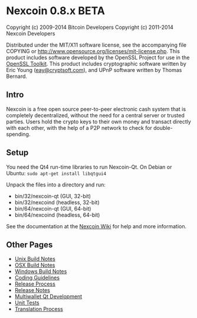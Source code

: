 Nexcoin 0.8.x BETA
====================

Copyright (c) 2009-2014 Bitcoin Developers
Copyright (c) 2011-2014 Nexcoin Developers

Distributed under the MIT/X11 software license, see the accompanying
file COPYING or http://www.opensource.org/licenses/mit-license.php.
This product includes software developed by the OpenSSL Project for use in the [OpenSSL Toolkit](http://www.openssl.org/). This product includes
cryptographic software written by Eric Young ([eay@cryptsoft.com](mailto:eay@cryptsoft.com)), and UPnP software written by Thomas Bernard.


Intro
---------------------
Nexcoin is a free open source peer-to-peer electronic cash system that is
completely decentralized, without the need for a central server or trusted
parties.  Users hold the crypto keys to their own money and transact directly
with each other, with the help of a P2P network to check for double-spending.


Setup
---------------------
You need the Qt4 run-time libraries to run Nexcoin-Qt. On Debian or Ubuntu:
	`sudo apt-get install libqtgui4`

Unpack the files into a directory and run:

- bin/32/nexcoin-qt (GUI, 32-bit)
- bin/32/nexcoind (headless, 32-bit)
- bin/64/nexcoin-qt (GUI, 64-bit)
- bin/64/nexcoind (headless, 64-bit)

See the documentation at the [Nexcoin Wiki](http://nexcoin.info)
for help and more information.


Other Pages
---------------------
- [Unix Build Notes](build-unix.md)
- [OSX Build Notes](build-osx.md)
- [Windows Build Notes](build-msw.md)
- [Coding Guidelines](coding.md)
- [Release Process](release-process.md)
- [Release Notes](release-notes.md)
- [Multiwallet Qt Development](multiwallet-qt.md)
- [Unit Tests](unit-tests.md)
- [Translation Process](translation_process.md)
